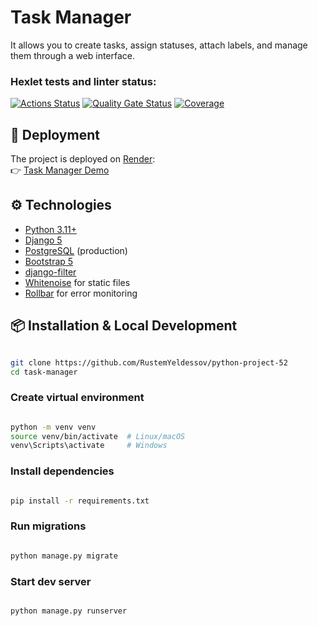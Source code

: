 #  Task Manager

It allows you to create tasks, assign statuses, attach labels, and manage them through a web interface.  


### Hexlet tests and linter status:
[![Actions Status](https://github.com/VVP04/python-project-52/actions/workflows/hexlet-check.yml/badge.svg)](https://github.com/RustemYeldessov/python-project-52/actions)
[![Quality Gate Status](https://sonarcloud.io/api/project_badges/measure?project=RustemYeldessov_python-project-52&metric=alert_status)](https://sonarcloud.io/summary/new_code?id=RustemYeldessov_python-project-52)
[![Coverage](https://sonarcloud.io/api/project_badges/measure?project=RustemYeldessov_python-project-52&metric=coverage)](https://sonarcloud.io/summary/new_code?id=RustemYeldessov_python-project-52)

## 🚀 Deployment  
The project is deployed on [Render](https://render.com):  
👉 [Task Manager Demo](https://python-project-52-au35.onrender.com) 


## ⚙️ Technologies
- [Python 3.11+](https://www.python.org/)  
- [Django 5](https://www.djangoproject.com/)  
- [PostgreSQL](https://www.postgresql.org/) (production)  
- [Bootstrap 5](https://getbootstrap.com/)  
- [django-filter](https://django-filter.readthedocs.io/)  
- [Whitenoise](http://whitenoise.evans.io/) for static files  
- [Rollbar](https://rollbar.com/) for error monitoring  

## 📦 Installation & Local Development

```bash

git clone https://github.com/RustemYeldessov/python-project-52
cd task-manager
```
### Create virtual environment
```bash

python -m venv venv
source venv/bin/activate  # Linux/macOS
venv\Scripts\activate     # Windows
```

### Install dependencies
```bash

pip install -r requirements.txt
```

### Run migrations
```bash

python manage.py migrate
```
### Start dev server
```bash

python manage.py runserver
```